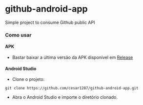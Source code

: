 # github-android-app
Simple project to consume Github public API

### Como usar

#### APK
 - Bastar baixar a última versão da APK disponível em [Release](https://github.com/cesar1287/github-android-app/releases)

#### Android Studio
 - Clone o projeto:
``` 
git clone https://github.com/cesar1287/github-android-app.git 
```
 - Abra o Android Studio e importe o diretório clonado.
